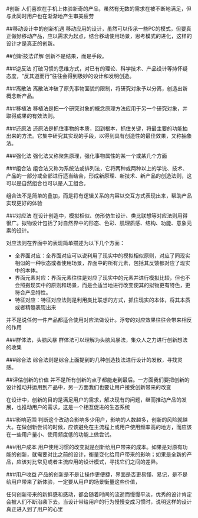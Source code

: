 #创新
人们喜欢在手机上体验新奇的产品，虽然有无数的需求在被不断地满足，但与此同时用户也在渐渐地产生审美疲劳

##移动设计中的创新机遇
移动应用的设计，虽然可以传承一些PC的模式，但要真正做好移动产品，应以需求为起点，结合移动使用场景，思考模式的进化，这样的设计才是真正的创新。

##创新技法详解
创新不是结果，而是手段。

###逆反法
打破习惯的思维方式，对已有的理论、科学技术、产品设计等持怀疑态度，“反其道而行”往往会得到极妙的设计和发明创造。

###离散法
离散法冲破了原先事物面貌的限制，将研究对象予以分离，创造出新概念新产品。

###移植法
移植法是把一个研究对象的概念原理方法应用于另一个研究对象，并取得成果的有效法则。

###还原法
还原法是抓住事物的本质，回到根本，抓住关键，将最主要的功能抽出来的方法。它集中研究其实现的手段，以得到具有创造性的最佳效果，又称抽象法。

###强化法
强化法又称聚焦原理，强化事物属性的某一个或某几个方面

###组合法
组合法又称为系统法或排列法，它将两种或两种以上的学说、技术、产品的一部分或全部进行适当结合，形成新原理、新技术、新产品的创造法则，这可以是自然组合也可以是人工组合。

组合法不是简单的叠加，而是将有逻辑关系的内容以交互方式表现出来，帮助产品实现更好的体验

###对应法
在设计创造中，模拟相似、仿形仿生设计、类比联想等对应法则用得很广。拟物设计包括了对自然界中的形态、色彩、肌理质感、结构、功能、意象元素的设计。

对应法则在界面中的表现简单描述为以下几个方面：
- 全界面对应：全界面对应可以说利用了现实中的模拟相似原则，对应了同现实相似的一种状态或者使用场景，界面中的所有元素，包括其反馈都对应了现实中的本体。
- 界面元素对应：界面元素往往是对应了现实中的元素并进行模拟比较，但也不会照搬现实中的原则和场景，而是会适当地进行改变使其的拟物更有特色，更符合产品特性。
- 特征对应：特征对应法则是利用类比联想的方式，抓住现实的本体，将其本质或者精髓表现出来

并不是说任何一件产品都适合使用对应法做设计。浮夸的对应效果往往会带来相反的作用

###群体法，头脑风暴
群体法可以理解为头脑风暴法，集众人之力进行创新想法的收集

###综合法
综合法则是综合上面提到的几种创造技法进行设计的发散，寻找灵感。

##评估创新的价值
并不是所有创新的点子都能走到最后。一方面我们要把创新的设计推动并运用到产品中，另一方面我们也要让用户接受创新带来的改变

在设计中，创新的目的是满足用户的需求，解决现有的问题，继而推动产品的发展，也推动用户的需求，这是一个相互促进的生态系统

###影响范围
判断这个改动会影响多少用户，影响的人数越多，创新的风险就越大。在做创新尝试的时候，应该避免在主流程上或用户使用频率高的地方，而应该在一些用户量小、使用频度低的功能上做尝试。

###用户成本
用户使用习惯的改变就是创新给用户带来的成本。如果是对原有功能的创新，就需要对比之前的设计，衡量变化给用户带来的影响；如果是全新的产品，应该对比常见或者主流应用的设计模式，寻找它们之间的差异。

###用户收益
产品的创新是不是让操作更便捷，界面是否更易懂、易记，是不是给用户带来了新体验，一定要从用户的场景衡量这些价值，

任何创新带来的新鲜感和感动，都会随着时间的流逝而慢慢平淡，优秀的设计肯定会被人们不断沿袭下去。当设计带给用户的行为慢慢变成习惯时，说明这样的设计真正进入到了用户的心里
